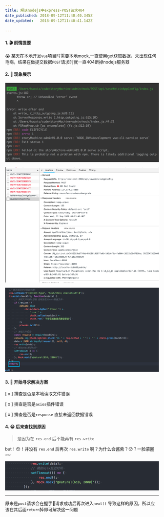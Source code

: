 ```yaml
---
title: 解决nodejs中express-POST请求404
date_published: 2018-09-12T11:40:40.345Z
date_updated:   2018-09-12T11:40:41.142Z

---
```


#### 1.  🎬 前情提要

😭 某天在本地开发`vue`项目时需要本地mock,一直使用get获取数据，未出现任何毛病，结果在做提交数据`POST`请求时就一直404断掉nodejs服务器

#### 2. 🐒 现象展示

![](./images/console.png)

![](./images/browser-console.png)

![](./images/atom.png)

#### 3. 🏁 开始寻求解决方案

[ x ] 排查是否是本地读取文件错误

[ x ] 排查是否是`axios`插件错误

[ x ] 排查是否是`response` 直接未返回数据错误

#### 4. 😀 后来查找到原因

> 是因为在 `res.end` 后不能再有 `res.write`  

but！😯！并没有  `res.end` 后再次  `res.write`  啊？为什么会酱紫？😯？一脸蒙圈~~

![](./images/WX20180912-143114.png)

------

原来是`post`请求会在握手🤝请求成功后再次进入`next()` 导致这样的原因，所以应该在其后面`return`掉即可解决这一问题